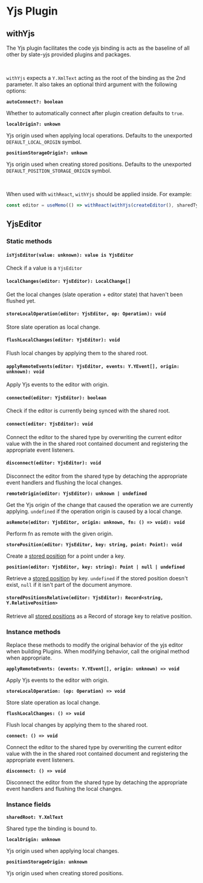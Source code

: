 # Yjs Plugin

## withYjs

The Yjs plugin facilitates the code yjs binding is acts as the baseline of all other by slate-yjs provided plugins and packages.

<br/>

`withYjs` expects a `Y.XmlText` acting as the root of the binding as the 2nd parameter. It also takes an optional third argument with the following options:

**`autoConnect?: boolean`**

Whether to automatically connect after plugin creation defaults to `true`.

**`localOrigin?: unkown`**

Yjs origin used when applying local operations. Defaults to the unexported `DEFAULT_LOCAL_ORIGIN` symbol.

**`positionStorageOrigin?: unkown`**

Yjs origin used when creating stored positions. Defaults to the unexported `DEFAULT_POSITION_STORAGE_ORIGIN` symbol.

<br/>

When used with `withReact`, `withYjs` should be applied inside. For example:

```javascript
const editor = useMemo(() => withReact(withYjs(createEditor(), sharedType)), [])
```

## YjsEditor

### Static methods

#### `isYjsEditor(value: unknown): value is YjsEditor`

Check if a value is a `YjsEditor`

#### `localChanges(editor: YjsEditor): LocalChange[]`

Get the local changes (slate operation + editor state) that haven't been flushed yet.

#### `storeLocalOperation(editor: YjsEditor, op: Operation): void`

Store slate operation as local change.

#### `flushLocalChanges(editor: YjsEditor): void`

Flush local changes by applying them to the shared root.

#### `applyRemoteEvents(editor: YjsEditor, events: Y.YEvent[], origin: unknown): void`

Apply Yjs events to the editor with origin.

#### `connected(editor: YjsEditor): boolean`

Check if the editor is currently being synced with the shared root.

#### `connect(editor: YjsEditor): void`

Connect the editor to the shared type by overwriting the current editor value with the in the shared root contained document and registering the appropriate event listeners.

#### `disconnect(editor: YjsEditor): void`

Disconnect the editor from the shared type by detaching the appropriate event handlers and flushing the local changes.

**`remoteOrigin(editor: YjsEditor): unknown | undefined`**

Get the Yjs origin of the change that caused the operation we are currently applying. `undefined` if the operation origin is caused by a local change.

**`asRemote(editor: YjsEditor, origin: unknown, fn: () => void): void`**

Perform fn as remote with the given origin.

**`storePosition(editor: YjsEditor, key: string, point: Point): void`**

Create a [stored position](../../concepts/stored-positions.md) for a point under a key.

**`position(editor: YjsEditor, key: string): Point | null | undefined`**

Retrieve a [stored position](../../concepts/stored-positions.md) by key. `undefined` if the stored position doesn't exist, `null` if it isn't part of the document anymore.

#### `storedPositionsRelative(editor: YjsEditor): Record<string, Y.RelativePosition>`

Retrieve all [stored positions](../../concepts/stored-positions.md) as a Record of storage key to relative position.

### Instance methods

Replace these methods to modify the original behavior of the yjs editor when building Plugins. When modifying behavior, call the original method when appropriate.

**`applyRemoteEvents: (events: Y.YEvent[], origin: unknown) => void`**

Apply Yjs events to the editor with origin.

**`storeLocalOperation: (op: Operation) => void`**

Store slate operation as local change.

**`flushLocalChanges: () => void`**

Flush local changes by applying them to the shared root.

**`connect: () => void`**

Connect the editor to the shared type by overwriting the current editor value with the in the shared root contained document and registering the appropriate event listeners.

**`disconnect: () => void`**

Disconnect the editor from the shared type by detaching the appropriate event handlers and flushing the local changes.

### Instance fields

**`sharedRoot: Y.XmlText`**

Shared type the binding is bound to.&#x20;

**`localOrigin: unknown`**

Yjs origin used when applying local changes.

**`positionStorageOrigin: unknown`**

Yjs origin used when creating stored positions.
